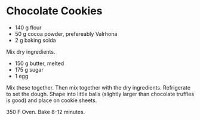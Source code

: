 # Chocolate Cookies

- 140 g flour
- 50 g cocoa powder, prefereably Valrhona
- 2 g baking solda

Mix dry ingredients.

- 150 g butter, melted
- 175 g sugar
- 1 egg

Mix these together. Then mix together with the dry ingredients. Refrigerate to set the dough. Shape into little balls (slightly larger than chocolate truffles is good) and place on cookie sheets. 

350 F Oven. Bake 8-12 minutes.

